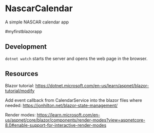 # NascarCalendar
A simple NASCAR calendar app

#myfirstblazorapp

## Development
`dotnet watch` starts the server and opens the web page in the browser.

## Resources
Blazor tutorial: https://dotnet.microsoft.com/en-us/learn/aspnet/blazor-tutorial/modify

Add event callback from CalendarService into the blazor files where needed: https://jonhilton.net/blazor-state-management/

Render modes: https://learn.microsoft.com/en-us/aspnet/core/blazor/components/render-modes?view=aspnetcore-8.0#enable-support-for-interactive-render-modes





